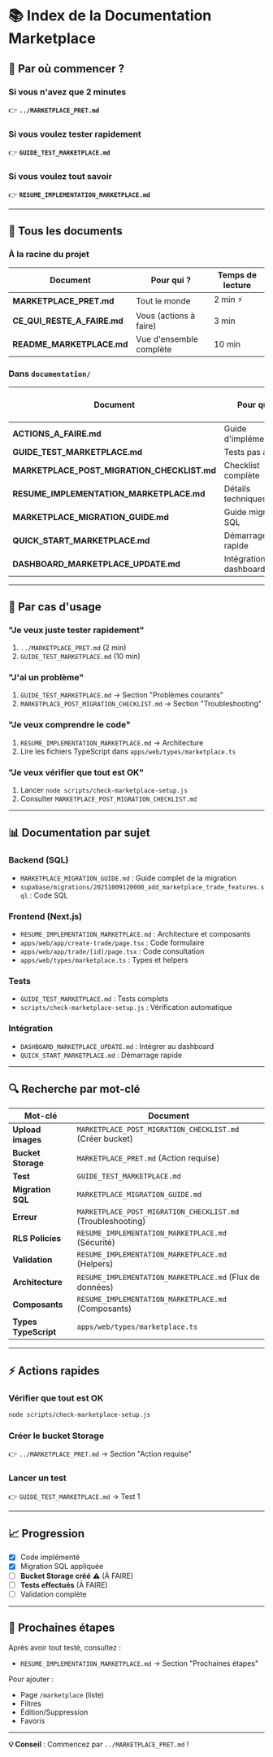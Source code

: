 # 📚 Index de la Documentation Marketplace

## 🚀 Par où commencer ?

### Si vous n'avez que 2 minutes
👉 **`../MARKETPLACE_PRET.md`**

### Si vous voulez tester rapidement
👉 **`GUIDE_TEST_MARKETPLACE.md`**

### Si vous voulez tout savoir
👉 **`RESUME_IMPLEMENTATION_MARKETPLACE.md`**

---

## 📑 Tous les documents

### À la racine du projet

| Document | Pour qui ? | Temps de lecture |
|----------|-----------|------------------|
| **MARKETPLACE_PRET.md** | Tout le monde | 2 min ⚡ |
| **CE_QUI_RESTE_A_FAIRE.md** | Vous (actions à faire) | 3 min |
| **README_MARKETPLACE.md** | Vue d'ensemble complète | 10 min |

### Dans `documentation/`

| Document | Pour qui ? | Temps de lecture |
|----------|-----------|------------------|
| **ACTIONS_A_FAIRE.md** | Guide d'implémentation | 15 min |
| **GUIDE_TEST_MARKETPLACE.md** | Tests pas à pas | 10 min |
| **MARKETPLACE_POST_MIGRATION_CHECKLIST.md** | Checklist complète | 15 min |
| **RESUME_IMPLEMENTATION_MARKETPLACE.md** | Détails techniques | 20 min |
| **MARKETPLACE_MIGRATION_GUIDE.md** | Guide migration SQL | 10 min |
| **QUICK_START_MARKETPLACE.md** | Démarrage rapide | 5 min |
| **DASHBOARD_MARKETPLACE_UPDATE.md** | Intégration dashboard | 5 min |

---

## 🎯 Par cas d'usage

### "Je veux juste tester rapidement"
1. `../MARKETPLACE_PRET.md` (2 min)
2. `GUIDE_TEST_MARKETPLACE.md` (10 min)

### "J'ai un problème"
1. `GUIDE_TEST_MARKETPLACE.md` → Section "Problèmes courants"
2. `MARKETPLACE_POST_MIGRATION_CHECKLIST.md` → Section "Troubleshooting"

### "Je veux comprendre le code"
1. `RESUME_IMPLEMENTATION_MARKETPLACE.md` → Architecture
2. Lire les fichiers TypeScript dans `apps/web/types/marketplace.ts`

### "Je veux vérifier que tout est OK"
1. Lancer `node scripts/check-marketplace-setup.js`
2. Consulter `MARKETPLACE_POST_MIGRATION_CHECKLIST.md`

---

## 📊 Documentation par sujet

### Backend (SQL)
- `MARKETPLACE_MIGRATION_GUIDE.md` : Guide complet de la migration
- `supabase/migrations/20251009120000_add_marketplace_trade_features.sql` : Code SQL

### Frontend (Next.js)
- `RESUME_IMPLEMENTATION_MARKETPLACE.md` : Architecture et composants
- `apps/web/app/create-trade/page.tsx` : Code formulaire
- `apps/web/app/trade/[id]/page.tsx` : Code consultation
- `apps/web/types/marketplace.ts` : Types et helpers

### Tests
- `GUIDE_TEST_MARKETPLACE.md` : Tests complets
- `scripts/check-marketplace-setup.js` : Vérification automatique

### Intégration
- `DASHBOARD_MARKETPLACE_UPDATE.md` : Intégrer au dashboard
- `QUICK_START_MARKETPLACE.md` : Démarrage rapide

---

## 🔍 Recherche par mot-clé

| Mot-clé | Document |
|---------|----------|
| **Upload images** | `MARKETPLACE_POST_MIGRATION_CHECKLIST.md` (Créer bucket) |
| **Bucket Storage** | `MARKETPLACE_PRET.md` (Action requise) |
| **Test** | `GUIDE_TEST_MARKETPLACE.md` |
| **Migration SQL** | `MARKETPLACE_MIGRATION_GUIDE.md` |
| **Erreur** | `MARKETPLACE_POST_MIGRATION_CHECKLIST.md` (Troubleshooting) |
| **RLS Policies** | `RESUME_IMPLEMENTATION_MARKETPLACE.md` (Sécurité) |
| **Validation** | `RESUME_IMPLEMENTATION_MARKETPLACE.md` (Helpers) |
| **Architecture** | `RESUME_IMPLEMENTATION_MARKETPLACE.md` (Flux de données) |
| **Composants** | `RESUME_IMPLEMENTATION_MARKETPLACE.md` (Composants) |
| **Types TypeScript** | `apps/web/types/marketplace.ts` |

---

## ⚡ Actions rapides

### Vérifier que tout est OK
```bash
node scripts/check-marketplace-setup.js
```

### Créer le bucket Storage
👉 `../MARKETPLACE_PRET.md` → Section "Action requise"

### Lancer un test
👉 `GUIDE_TEST_MARKETPLACE.md` → Test 1

---

## 📈 Progression

- [x] Code implémenté
- [x] Migration SQL appliquée
- [ ] **Bucket Storage créé** ⚠️ (À FAIRE)
- [ ] **Tests effectués** (À FAIRE)
- [ ] Validation complète

---

## 🎯 Prochaines étapes

Après avoir tout testé, consultez :
- `RESUME_IMPLEMENTATION_MARKETPLACE.md` → Section "Prochaines étapes"

Pour ajouter :
- Page `/marketplace` (liste)
- Filtres
- Édition/Suppression
- Favoris

---

**💡 Conseil** : Commencez par `../MARKETPLACE_PRET.md` !



